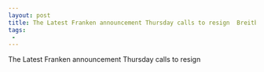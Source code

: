 ```yaml
---
layout: post
title: The Latest Franken announcement Thursday calls to resign  Breitbart
tags:
 -
---
```

The Latest Franken announcement Thursday calls to resign
